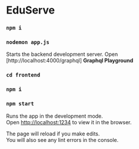 # EduServe

### `npm i`
### `nodemon app.js`

Starts the backend development server.
Open [http://localhost:4000/graphql] **Graphql Playground**

### `cd frontend`
### `npm i`
### `npm start`

Runs the app in the development mode.<br>
Open [http://localhost:1234](http://localhost:1234) to view it in the browser.

The page will reload if you make edits.<br>
You will also see any lint errors in the console.
